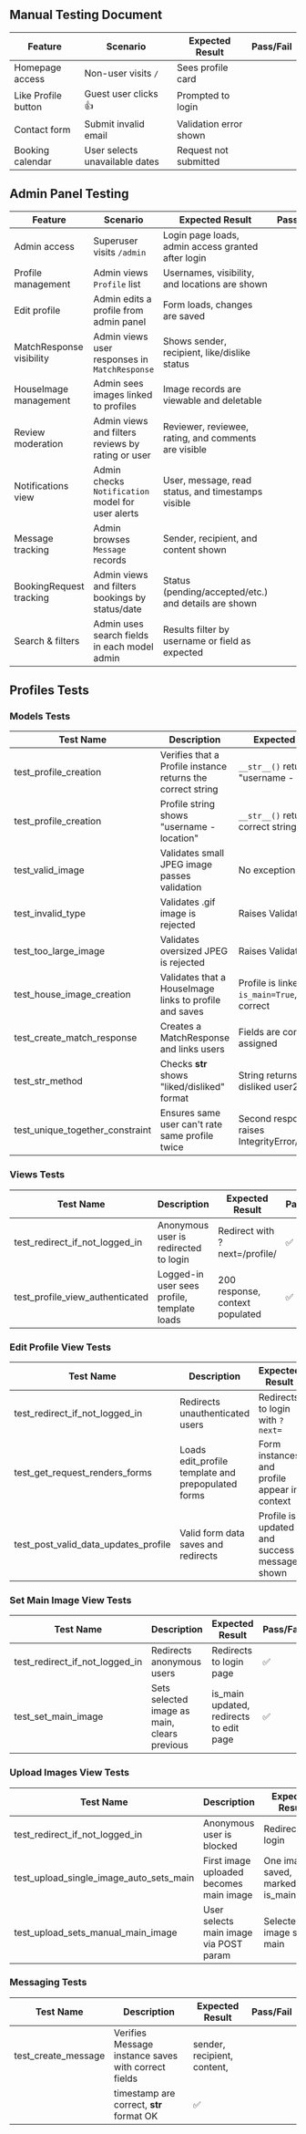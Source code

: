 ## Manual Testing Document

| Feature                | Scenario                         | Expected Result            | Pass/Fail |
|------------------------|----------------------------------|----------------------------|-----------|
| Homepage access        | Non-user visits `/`              | Sees profile card          |          |
| Like Profile button    | Guest user clicks 👍             | Prompted to login          |          | 
| Contact form           | Submit invalid email             | Validation error shown     |          |
| Booking calendar       | User selects unavailable dates   | Request not submitted      |          |

## Admin Panel Testing

| Feature                  | Scenario                                                         | Expected Result                                        | Pass/Fail |
|--------------------------|------------------------------------------------------------------|--------------------------------------------------------|-----------|
| Admin access             | Superuser visits `/admin`                                       | Login page loads, admin access granted after login     |           |
| Profile management       | Admin views `Profile` list                                      | Usernames, visibility, and locations are shown         |           |
| Edit profile             | Admin edits a profile from admin panel                          | Form loads, changes are saved                          |           |
| MatchResponse visibility | Admin views user responses in `MatchResponse`                   | Shows sender, recipient, like/dislike status           |           |
| HouseImage management    | Admin sees images linked to profiles                            | Image records are viewable and deletable               |           |
| Review moderation        | Admin views and filters reviews by rating or user               | Reviewer, reviewee, rating, and comments are visible   |           |
| Notifications view       | Admin checks `Notification` model for user alerts               | User, message, read status, and timestamps visible     |           |
| Message tracking         | Admin browses `Message` records                                 | Sender, recipient, and content shown                   |           |
| BookingRequest tracking  | Admin views and filters bookings by status/date                 | Status (pending/accepted/etc.) and details are shown   |           |
| Search & filters         | Admin uses search fields in each model admin                    | Results filter by username or field as expected        |           |

## Profiles Tests

### Models Tests

| Test Name               | Description                                                  | Expected Result                              | Pass/Fail |
|-------------------------|--------------------------------------------------------------|-----------------------------------------------|-----------|
| test_profile_creation   | Verifies that a Profile instance returns the correct string | `__str__()` returns "username - location"     | ✅         |
| test_profile_creation | Profile string shows "username - location"            | `__str__()` returns correct string                    | ✅         |
| test_valid_image      | Validates small JPEG image passes validation          | No exception raised                                   | ✅         |
| test_invalid_type     | Validates .gif image is rejected                      | Raises ValidationError                                | ✅         |
| test_too_large_image  | Validates oversized JPEG is rejected                  | Raises ValidationError                                | ✅         |
| test_house_image_creation | Validates that a HouseImage links to profile and saves | Profile is linked, `is_main=True`, string correct | ✅       |
| test_create_match_response       | Creates a MatchResponse and links users                  | Fields are correctly assigned                | ✅         |
| test_str_method                  | Checks __str__ shows "liked/disliked" format             | String returns "user1 disliked user2"        | ✅         |
| test_unique_together_constraint | Ensures same user can't rate same profile twice          | Second response raises IntegrityError/Exception | ✅     |

### Views Tests

| Test Name                    | Description                                  | Expected Result                             | Pass/Fail |
|------------------------------|----------------------------------------------|----------------------------------------------|-----------|
| test_redirect_if_not_logged_in | Anonymous user is redirected to login       | Redirect with ?next=/profile/                | ✅         |
| test_profile_view_authenticated | Logged-in user sees profile, template loads | 200 response, context populated              | ✅         |

### Edit Profile View Tests

| Test Name                      | Description                                         | Expected Result                              | Pass/Fail |
|--------------------------------|-----------------------------------------------------|-----------------------------------------------|-----------|
| test_redirect_if_not_logged_in | Redirects unauthenticated users                    | Redirects to login with `?next=`              | ✅         |
| test_get_request_renders_forms | Loads edit_profile template and prepopulated forms | Form instances and profile appear in context | ✅         |
| test_post_valid_data_updates_profile | Valid form data saves and redirects             | Profile is updated and success message shown | ✅         |

### Set Main Image View Tests

| Test Name                 | Description                                 | Expected Result                         | Pass/Fail |
|---------------------------|---------------------------------------------|------------------------------------------|-----------|
| test_redirect_if_not_logged_in | Redirects anonymous users                | Redirects to login page                  | ✅         |
| test_set_main_image       | Sets selected image as main, clears previous | is_main updated, redirects to edit page | ✅         |

### Upload Images View Tests

| Test Name                        | Description                                        | Expected Result                             | Pass/Fail |
|----------------------------------|----------------------------------------------------|----------------------------------------------|-----------|
| test_redirect_if_not_logged_in   | Anonymous user is blocked                         | Redirects to login                           | ✅         |
| test_upload_single_image_auto_sets_main | First image uploaded becomes main image    | One image saved, marked is_main=True         | ✅         |
| test_upload_sets_manual_main_image | User selects main image via POST param         | Selected image set as main                   | ✅         |

### Messaging Tests

| Test Name                        | Description                                        | Expected Result                             | Pass/Fail |
|----------------------------------|----------------------------------------------------|----------------------------------------------|-----------|
| test_create_message              | Verifies Message instance saves with correct fields| sender, recipient, content,
                                                                                        | timestamp are correct, __str__ format OK     | ✅        |
